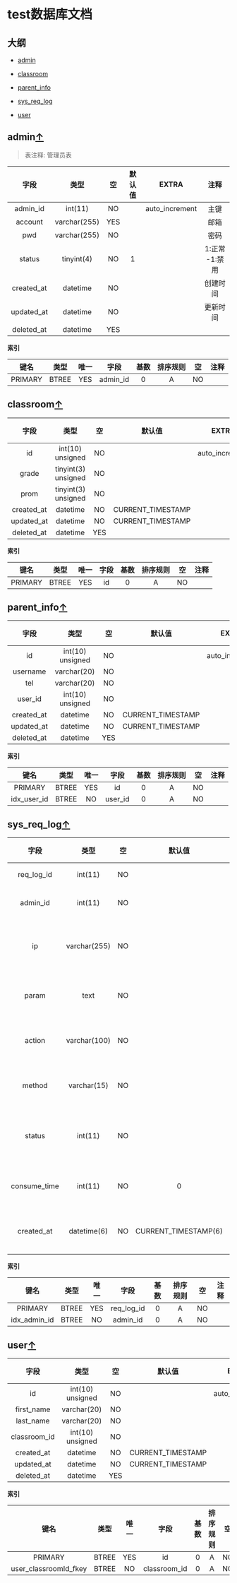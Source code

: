 # test数据库文档

<a name="返回顶部"></a>

## 大纲

* [admin](#admin)

* [classroom](#classroom)

* [parent_info](#parent_info)

* [sys_req_log](#sys_req_log)

* [user](#user)

## admin[↑](#返回顶部)<a name="admin"></a>

> 表注释: 管理员表

|字段|类型|空|默认值|EXTRA|注释|
|:---:|:---:|:---:|:---:|:---:|:---:|
|admin_id|int(11)|NO||auto_increment|主键|
|account|varchar(255)|YES|||邮箱|
|pwd|varchar(255)|NO|||密码|
|status|tinyint(4)|NO|1||1:正常 -1:禁用|
|created_at|datetime|NO|||创建时间|
|updated_at|datetime|NO|||更新时间|
|deleted_at|datetime|YES||||

**索引**

|键名|类型|唯一|字段|基数|排序规则|空|注释|
|:---:|:---:|:---:|:---:|:---:|:---:|:---:|:---:|
|PRIMARY|BTREE|YES|admin_id|0|A|NO||

## classroom[↑](#返回顶部)<a name="classroom"></a>

|字段|类型|空|默认值|EXTRA|注释|
|:---:|:---:|:---:|:---:|:---:|:---:|
|id|int(10) unsigned|NO||auto_increment||
|grade|tinyint(3) unsigned|NO||||
|prom|tinyint(3) unsigned|NO||||
|created_at|datetime|NO|CURRENT_TIMESTAMP|||
|updated_at|datetime|NO|CURRENT_TIMESTAMP|||
|deleted_at|datetime|YES||||

**索引**

|键名|类型|唯一|字段|基数|排序规则|空|注释|
|:---:|:---:|:---:|:---:|:---:|:---:|:---:|:---:|
|PRIMARY|BTREE|YES|id|0|A|NO||

## parent_info[↑](#返回顶部)<a name="parent_info"></a>

|字段|类型|空|默认值|EXTRA|注释|
|:---:|:---:|:---:|:---:|:---:|:---:|
|id|int(10) unsigned|NO||auto_increment||
|username|varchar(20)|NO||||
|tel|varchar(20)|NO||||
|user_id|int(10) unsigned|NO||||
|created_at|datetime|NO|CURRENT_TIMESTAMP|||
|updated_at|datetime|NO|CURRENT_TIMESTAMP|||
|deleted_at|datetime|YES||||

**索引**

|键名|类型|唯一|字段|基数|排序规则|空|注释|
|:---:|:---:|:---:|:---:|:---:|:---:|:---:|:---:|
|PRIMARY|BTREE|YES|id|0|A|NO||
|idx_user_id|BTREE|NO|user_id|0|A|NO||

## sys_req_log[↑](#返回顶部)<a name="sys_req_log"></a>

|字段|类型|空|默认值|EXTRA|注释|
|:---:|:---:|:---:|:---:|:---:|:---:|
|req_log_id|int(11)|NO||auto_increment|主键|
|admin_id|int(11)|NO|||用户id|
|ip|varchar(255)|NO|||请求ip地址|
|param|text|NO|||请求参数|
|action|varchar(100)|NO|||请求路径|
|method|varchar(15)|NO|||请求方式|
|status|int(11)|NO|||返回状态值|
|consume_time|int(11)|NO|0||消耗时间|
|created_at|datetime(6)|NO|CURRENT_TIMESTAMP(6)||创建时间|

**索引**

|键名|类型|唯一|字段|基数|排序规则|空|注释|
|:---:|:---:|:---:|:---:|:---:|:---:|:---:|:---:|
|PRIMARY|BTREE|YES|req_log_id|0|A|NO||
|idx_admin_id|BTREE|NO|admin_id|0|A|NO||

## user[↑](#返回顶部)<a name="user"></a>

|字段|类型|空|默认值|EXTRA|注释|
|:---:|:---:|:---:|:---:|:---:|:---:|
|id|int(10) unsigned|NO||auto_increment||
|first_name|varchar(20)|NO||||
|last_name|varchar(20)|NO||||
|classroom_id|int(10) unsigned|NO||||
|created_at|datetime|NO|CURRENT_TIMESTAMP|||
|updated_at|datetime|NO|CURRENT_TIMESTAMP|||
|deleted_at|datetime|YES||||

**索引**

|键名|类型|唯一|字段|基数|排序规则|空|注释|
|:---:|:---:|:---:|:---:|:---:|:---:|:---:|:---:|
|PRIMARY|BTREE|YES|id|0|A|NO||
|user_classroomId_fkey|BTREE|NO|classroom_id|0|A|NO||
